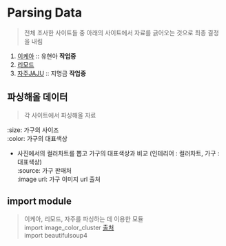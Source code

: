 # Parsing Data  
> 전체 조사한 사이트들 중 아래의 사이트에서 자료를 긁어오는 것으로 최종 결정을 내림    
1) [이케아](https://www.ikea.com/) :: 유현아 **작업중**  
2) [리모드](http://www.remod.co.kr/)  
4) [자주JAJU](http://living.sivillage.com/jaju/display/displayShop?temp=www.jaju.co.kr) :: 지명금 **작업중**  

## 파싱해올 데이터  
> 각 사이트에서 파싱해올 자료  

:size: 가구의 사이즈   
:color: 가구의 대표색상  
- 사진에서의 컬러차트를 뽑고 가구의 대표색상과 비교 (인테리어 : 컬러차트, 가구 : 대표색상)  
:source: 가구 판매처  
:image url: 가구 이미지 url 출처  

## import module   
> 이케아, 리모드, 자주를 파싱하는 데 이용한 모듈  
import image_color_cluster [출처](https://github.com/goldmango328/2018-OOP-Python-Light/tree/DataParsing/Image_Color_Cluster)  
import beautifulsoup4  

